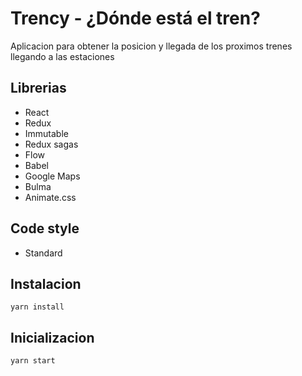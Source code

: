 # Trency - ¿Dónde está el tren?

Aplicacion para obtener la posicion y llegada de los proximos trenes llegando a las estaciones

## Librerias
* React
* Redux
* Immutable
* Redux sagas
* Flow
* Babel
* Google Maps
* Bulma
* Animate.css

## Code style
* Standard

## Instalacion
```
yarn install
```

## Inicializacion
```
yarn start
```